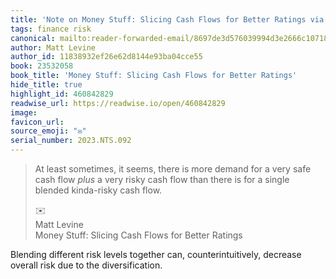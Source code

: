 ```yaml
---
title: 'Note on Money Stuff: Slicing Cash Flows for Better Ratings via Matt Levine'
tags: finance risk
canonical: mailto:reader-forwarded-email/8697de3d576039994d3e2666c1071843
author: Matt Levine
author_id: 11838932ef26e62d8144e93ba04cce55
book: 23532058
book_title: 'Money Stuff: Slicing Cash Flows for Better Ratings'
hide_title: true
highlight_id: 460842829
readwise_url: https://readwise.io/open/460842829
image:
favicon_url:
source_emoji: "✉️"
serial_number: 2023.NTS.092
---
```

> At least sometimes, it seems, there is more demand for a very safe cash flow *plus* a very risky cash flow than there is for a single blended kinda-risky cash flow.
> <div class="quoteback-footer"><div class="quoteback-avatar"><span class="mini-emoji"> ✉️</span></div><div class="quoteback-metadata"><div class="metadata-inner"><span style="display:none">FROM:</span><div aria-label="Matt Levine" class="quoteback-author"> Matt Levine</div><div aria-label="Money Stuff: Slicing Cash Flows for Better Ratings" class="quoteback-title"> Money Stuff: Slicing Cash Flows for Better Ratings</div></div></div></div>

Blending different risk levels together can, counterintuitively, decrease overall risk due to the diversification.
